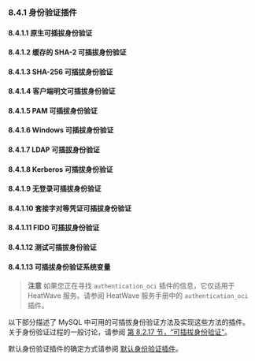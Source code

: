 ### 8.4.1 身份验证插件

#### 8.4.1.1 原生可插拔身份验证
#### 8.4.1.2 缓存的 SHA-2 可插拔身份验证
#### 8.4.1.3 SHA-256 可插拔身份验证
#### 8.4.1.4 客户端明文可插拔身份验证
#### 8.4.1.5 PAM 可插拔身份验证
#### 8.4.1.6 Windows 可插拔身份验证
#### 8.4.1.7 LDAP 可插拔身份验证
#### 8.4.1.8 Kerberos 可插拔身份验证
#### 8.4.1.9 无登录可插拔身份验证
#### 8.4.1.10 套接字对等凭证可插拔身份验证
#### 8.4.1.11 FIDO 可插拔身份验证
#### 8.4.1.12 测试可插拔身份验证
#### 8.4.1.13 可插拔身份验证系统变量

> **注意**
> 如果您正在寻找 `authentication_oci` 插件的信息，它仅适用于 HeatWave 服务。请参阅 HeatWave 服务手册中的 `authentication_oci` 插件。

以下部分描述了 MySQL 中可用的可插拔身份验证方法及实现这些方法的插件。关于身份验证过程的一般讨论，请参阅 [第 8.2.17 节，“可插拔身份验证”](#8.2.17)。

默认身份验证插件的确定方式请参阅 [默认身份验证插件](#default-authentication-plugin)。